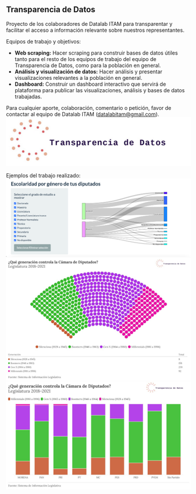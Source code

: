 ## Transparencia de Datos

Proyecto de los colaboradores de Datalab ITAM para transparentar y facilitar el acceso a información relevante sobre nuestros representantes.

Equipos de trabajo y objetivos:
- **Web scraping:** Hacer scraping para construir bases de datos útiles tanto para el resto de los equipos de trabajo del equipo de Transparencia de Datos, como para la población en general.
- **Análisis y visualización de datos:** Hacer análisis y presentar visualizaciones relevantes a la población en general.
- **Dashboard:** Construir un dashboard interactivo que servirá de plataforma para publicar las visualizaciones, análisis y bases de datos trabajadas. 

Para cualquier aporte, colaboración, comentario o petición, favor de contactar al equipo de Datalab ITAM (datalabitam@gmail.com).
![banner](Sample-images/TDD-banner.jpg)

Ejemplos del trabajo realizado:
![Dashboard](Sample-images/Dashboard-image.png)
![sample1](Sample-images/vis-1.jpeg)
![sample2](Sample-images/vis-2.jpeg)




